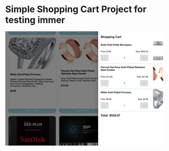 # Simple Shopping Cart Project for testing immer
![screen shop](https://github.com/takeaways/react-shopping-cart/blob/main/.github/images/shot2.png)